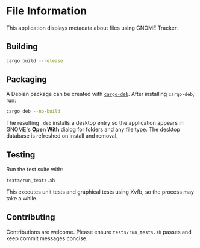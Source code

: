 # File Information

This application displays metadata about files using GNOME Tracker.

## Building

```bash
cargo build --release
```

## Packaging

A Debian package can be created with [`cargo-deb`](https://github.com/mmstick/cargo-deb).
After installing `cargo-deb`, run:

```bash
cargo deb --no-build
```

The resulting `.deb` installs a desktop entry so the application appears
in GNOME's **Open With** dialog for folders and any file type. The
desktop database is refreshed on install and removal.

## Testing

Run the test suite with:

```bash
tests/run_tests.sh
```

This executes unit tests and graphical tests using Xvfb, so the process may take a while.

## Contributing

Contributions are welcome. Please ensure `tests/run_tests.sh` passes and keep commit messages concise.
